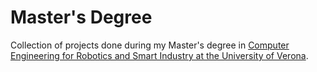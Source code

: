 # Master's Degree #

Collection of projects done during my Master's degree in [Computer Engineering for Robotics and Smart Industry at the University of Verona](https://www.corsi.univr.it/?ent=cs&id=954&lang=en).
